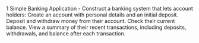 1 Simple Banking Application - Construct a banking system that lets account holders:
Create an account with personal details and an initial deposit.
Deposit and withdraw money from their account.
Check their current balance.
View a summary of their recent transactions, including deposits, withdrawals, and balance after each transaction. 